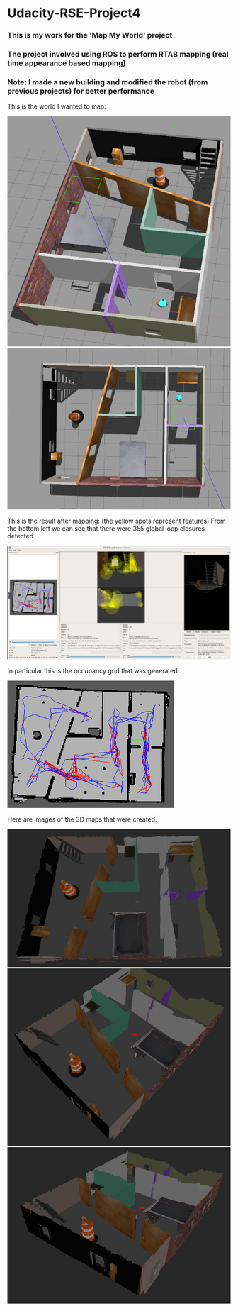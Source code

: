 # Udacity-RSE-Project4

### This is my work for the 'Map My World' project
### The project involved using ROS to perform RTAB mapping (real time appearance based mapping)
### Note: I made a new building and modified the robot (from previous projects) for better performance

This is the world I wanted to map:

![Alt text](media/world_view.png?raw=true "world_view")
![Alt text](media/world_top_view.png?raw=true "world_top_view")

This is the result after mapping:
(the yellow spots represent features)
From the bottom left we can see that there were 355 global loop closures detected

![Alt text](media/database_viewer.png?raw=true "database_viewer")


In particular this is the occupancy grid that was generated:

![Alt text](media/occupancy_grid_only.png?raw=true "occupancy_grid_only")

Here are images of the 3D maps that were created.

![Alt text](media/3dmap.png?raw=true "3dmap")
![Alt text](media/3dmap2.png?raw=true "3dmap_view_2")
![Alt text](media/3dmap3.png?raw=true "3dmap_view_3")
